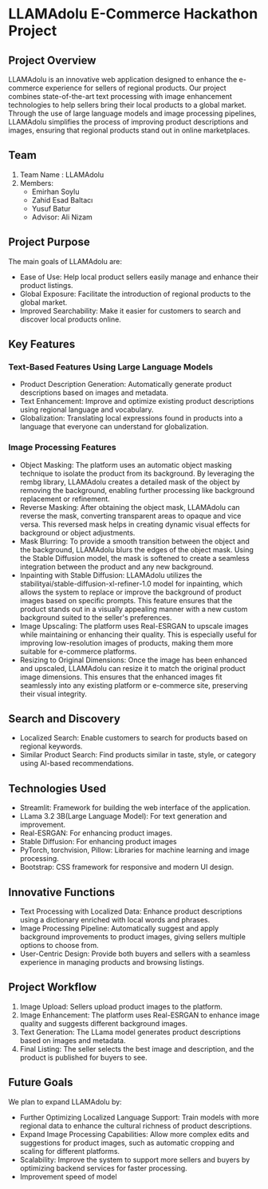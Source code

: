 # LLAMAdolu E-Commerce Hackathon Project

## Project Overview
LLAMAdolu is an innovative web application designed to enhance the e-commerce experience for sellers of regional products. Our project combines state-of-the-art text processing with image enhancement technologies to help sellers bring their local products to a global market. Through the use of large language models and image processing pipelines, LLAMAdolu simplifies the process of improving product descriptions and images, ensuring that regional products stand out in online marketplaces.

## Team

1) Team Name : LLAMAdolu
2) Members:
   - Emirhan Soylu
   - Zahid Esad Baltacı
   - Yusuf Batur
   - Advisor: Ali Nizam

## Project Purpose 

The main goals of LLAMAdolu are:
- Ease of Use: Help local product sellers easily manage and enhance their product listings.
- Global Exposure: Facilitate the introduction of regional products to the global market.
- Improved Searchability: Make it easier for customers to search and discover local products online.

## Key Features

### Text-Based Features Using Large Language Models

- Product Description Generation: Automatically generate product descriptions based on images and metadata.
- Text Enhancement: Improve and optimize existing product descriptions using regional language and vocabulary.
- Globalization: Translating local expressions found in products into a language that everyone can understand for globalization.

### Image Processing Features

- Object Masking: The platform uses an automatic object masking technique to isolate the product from its background. By leveraging the rembg library, LLAMAdolu creates a detailed mask of the object by removing the background, enabling further processing like background replacement or refinement.
- Reverse Masking: After obtaining the object mask, LLAMAdolu can reverse the mask, converting transparent areas to opaque and vice versa. This reversed mask helps in creating dynamic visual effects for background or object adjustments.
- Mask Blurring: To provide a smooth transition between the object and the background, LLAMAdolu blurs the edges of the object mask. Using the Stable Diffusion model, the mask is softened to create a seamless integration between the product and any new background.
- Inpainting with Stable Diffusion: LLAMAdolu utilizes the stabilityai/stable-diffusion-xl-refiner-1.0 model for inpainting, which allows the system to replace or improve the background of product images based on specific prompts. This feature ensures that the product stands out in a visually appealing manner with a new custom background suited to the seller's preferences.
- Image Upscaling: The platform uses Real-ESRGAN to upscale images while maintaining or enhancing their quality. This is especially useful for improving low-resolution images of products, making them more suitable for e-commerce platforms.
- Resizing to Original Dimensions: Once the image has been enhanced and upscaled, LLAMAdolu can resize it to match the original product image dimensions. This ensures that the enhanced images fit seamlessly into any existing platform or e-commerce site, preserving their visual integrity.

## Search and Discovery

- Localized Search: Enable customers to search for products based on regional keywords.
- Similar Product Search: Find products similar in taste, style, or category using AI-based recommendations.

## Technologies Used

- Streamlit: Framework for building the web interface of the application.
- LLama 3.2 3B(Large Language Model): For text generation and improvement.
- Real-ESRGAN: For enhancing product images.
- Stable Diffusion: For enhancing product images
- PyTorch, torchvision, Pillow: Libraries for machine learning and image processing.
- Bootstrap: CSS framework for responsive and modern UI design.

## Innovative Functions

- Text Processing with Localized Data: Enhance product descriptions using a dictionary enriched with local words and phrases.
- Image Processing Pipeline: Automatically suggest and apply background improvements to product images, giving sellers multiple options to choose from.
- User-Centric Design: Provide both buyers and sellers with a seamless experience in managing products and browsing listings.

## Project Workflow

1) Image Upload: Sellers upload product images to the platform.
2) Image Enhancement: The platform uses Real-ESRGAN to enhance image quality and suggests different background images.
3) Text Generation: The LLama model generates product descriptions based on images and metadata.
4) Final Listing: The seller selects the best image and description, and the product is published for buyers to see.

## Future Goals

We plan to expand LLAMAdolu by:

- Further Optimizing Localized Language Support: Train models with more regional data to enhance the cultural richness of product descriptions.
- Expand Image Processing Capabilities: Allow more complex edits and suggestions for product images, such as automatic cropping and scaling for different platforms.
- Scalability: Improve the system to support more sellers and buyers by optimizing backend services for faster processing.
- Improvement speed of model
